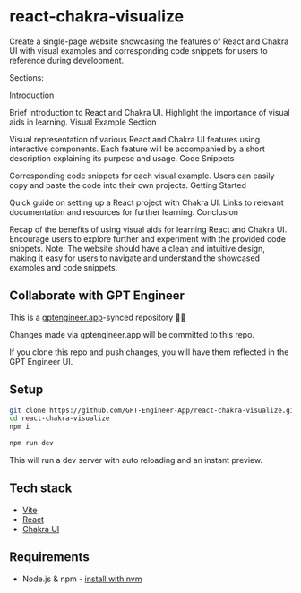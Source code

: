# react-chakra-visualize

Create a single-page website showcasing the features of React and Chakra UI with visual examples and corresponding code snippets for users to reference during development.

Sections:

Introduction

Brief introduction to React and Chakra UI.
Highlight the importance of visual aids in learning.
Visual Example Section

Visual representation of various React and Chakra UI features using interactive components.
Each feature will be accompanied by a short description explaining its purpose and usage.
Code Snippets

Corresponding code snippets for each visual example.
Users can easily copy and paste the code into their own projects.
Getting Started

Quick guide on setting up a React project with Chakra UI.
Links to relevant documentation and resources for further learning.
Conclusion

Recap of the benefits of using visual aids for learning React and Chakra UI.
Encourage users to explore further and experiment with the provided code snippets.
Note: The website should have a clean and intuitive design, making it easy for users to navigate and understand the showcased examples and code snippets.

## Collaborate with GPT Engineer

This is a [gptengineer.app](https://gptengineer.app)-synced repository 🌟🤖

Changes made via gptengineer.app will be committed to this repo.

If you clone this repo and push changes, you will have them reflected in the GPT Engineer UI.

## Setup

```sh
git clone https://github.com/GPT-Engineer-App/react-chakra-visualize.git
cd react-chakra-visualize
npm i
```

```sh
npm run dev
```

This will run a dev server with auto reloading and an instant preview.

## Tech stack

- [Vite](https://vitejs.dev/)
- [React](https://react.dev/)
- [Chakra UI](https://chakra-ui.com/)

## Requirements

- Node.js & npm - [install with nvm](https://github.com/nvm-sh/nvm#installing-and-updating)
